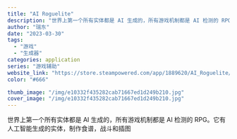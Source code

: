 ```yaml
---
title: "AI Roguelite"
description: "世界上第一个所有实体都是 AI 生成的，所有游戏机制都是 AI 检测的 RPG。它有人工智能生成的实体，制作食谱，战斗和"
author: "瑞东"
date: "2023-03-30"
tags:
  - "游戏"
  - "生成器"
categories: application
series: "游戏辅助"
website_link: "https://store.steampowered.com/app/1889620/AI_Roguelite/"
color: "#666"

thumb_image: "/img/e10332f435282cab71667ed1d249b210.jpg"
cover_image: "/img/e10332f435282cab71667ed1d249b210.jpg"
---
```


世界上第一个所有实体都是 AI 生成的，所有游戏机制都是 AI 检测的 RPG。它有人工智能生成的实体，制作食谱，战斗和插图